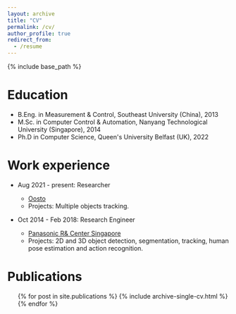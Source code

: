 ```yaml
---
layout: archive
title: "CV"
permalink: /cv/
author_profile: true
redirect_from:
  - /resume
---
```


{% include base_path %}

Education
======
* B.Eng. in Measurement & Control, Southeast University (China), 2013
* M.Sc. in Computer Control & Automation, Nanyang Technological University (Singapore), 2014
* Ph.D in Computer Science, Queen's University Belfast (UK), 2022

Work experience
======
* Aug 2021 - present: Researcher
  * [Oosto](https://oosto.com/)
  * Projects: Multiple objects tracking.

* Oct 2014 - Feb 2018: Research Engineer
  * [Panasonic R& Center Singapore](https://research.sg.panasonic.com/)
  * Projects: 2D and 3D object detection, segmentation, tracking, human pose estimation and action recognition.
  

Publications
======
  <ul>{% for post in site.publications %}
    {% include archive-single-cv.html %}
  {% endfor %}</ul>
  

